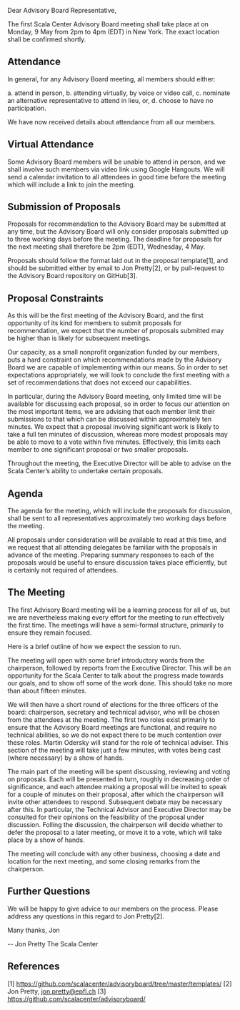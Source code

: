 Dear Advisory Board Representative,

The first Scala Center Advisory Board meeting shall take place at on Monday, 9
May from 2pm to 4pm (EDT) in New York. The exact location shall be confirmed
shortly.

Attendance
----------

In general, for any Advisory Board meeting, all members should either:

a. attend in person,
b. attending virtually, by voice or video call,
c. nominate an alternative representative to attend in lieu, or,
d. choose to have no participation.

We have now received details about attendance from all our members.


Virtual Attendance
------------------

Some Advisory Board members will be unable to attend in person, and we shall
involve such members via video link using Google Hangouts. We will send a
calendar invitation to all attendees in good time before the meeting which will
include a link to join the meeting.


Submission of Proposals
-----------------------

Proposals for recommendation to the Advisory Board may be submitted at any
time, but the Advisory Board will only consider proposals submitted up to three
working days before the meeting. The deadline for proposals for the next
meeting shall therefore be 2pm (EDT), Wednesday, 4 May.

Proposals should follow the format laid out in the proposal template[1], and
should be submitted either by email to Jon Pretty[2], or by pull-request to the
Advisory Board repository on GitHub[3].


Proposal Constraints
--------------------

As this will be the first meeting of the Advisory Board, and the first
opportunity of its kind for members to submit proposals for recommendation, we
expect that the number of proposals submitted may be higher than is likely for
subsequent meetings.

Our capacity, as a small nonprofit organization funded by our members, puts a
hard constraint on which recommendations made by the Advisory Board we are
capable of implementing within our means. So in order to set expectations
appropriately, we will look to conclude the first meeting with a set of
recommendations that does not exceed our capabilities.

In particular, during the Advisory Board meeting, only limited time will be
available for discussing each proposal, so in order to focus our attention on
the most important items, we are advising that each member limit their
submissions to that which can be discussed within approximately ten minutes. We
expect that a proposal involving significant work is likely to take a full ten
minutes of discussion, whereas more modest proposals may be able to move to a
vote within five minutes. Effectively, this limits each member to one
significant proposal or two smaller proposals.

Throughout the meeting, the Executive Director will be able to advise on the
Scala Center’s ability to undertake certain proposals.


Agenda
------

The agenda for the meeting, which will include the proposals for discussion,
shall be sent to all representatives approximately two working days before the
meeting.

All proposals under consideration will be available to read at this time, and
we request that all attending delegates be familiar with the proposals in
advance of the meeting. Preparing summary responses to each of the proposals
would be useful to ensure discussion takes place efficiently, but is certainly
not required of attendees.


The Meeting
-----------

The first Advisory Board meeting will be a learning process for all of us, but
we are nevertheless making every effort for the meeting to run effectively the
first time. The meetings will have a semi-formal structure, primarily to ensure
they remain focused.

Here is a brief outline of how we expect the session to run.

The meeting will open with some brief introductory words from the chairperson,
followed by reports from the Executive Director. This will be an opportunity
for the Scala Center to talk about the progress made towards our goals, and to
show off some of the work done. This should take no more than about fifteen
minutes.

We will then have a short round of elections for the three officers of the
board: chairperson, secretary and technical advisor, who will be chosen from
the attendees at the meeting. The first two roles exist primarily to ensure
that the Advisory Board meetings are functional, and require no technical
abilities, so we do not expect there to be much contention over these roles.
Martin Odersky will stand for the role of technical adviser. This section of
the meeting will take just a few minutes, with votes being cast (where
necessary) by a show of hands.

The main part of the meeting will be spent discussing, reviewing and voting on
proposals. Each will be presented in turn, roughly in decreasing order of
significance, and each attendee making a proposal will be invited to speak for
a couple of minutes on their proposal, after which the chairperson will invite
other attendees to respond. Subsequent debate may be necessary after this. In
particular, the Technical Advisor and Executive Director may be consulted for
their opinions on the feasibility of the proposal under discussion. Folling the
discussion, the chairperson will decide whether to defer the proposal to a
later meeting, or move it to a vote, which will take place by a show of hands.

The meeting will conclude with any other business, choosing a date and location
for the next meeting, and some closing remarks from the chairperson.

Further Questions
-----------------

We will be happy to give advice to our members on the process. Please address
any questions in this regard to Jon Pretty[2].

Many thanks,
Jon

-- 
Jon Pretty
The Scala Center

References
----------

[1] https://github.com/scalacenter/advisoryboard/tree/master/templates/
[2] Jon Pretty, jon.pretty@epfl.ch
[3] https://github.com/scalacenter/advisoryboard/

